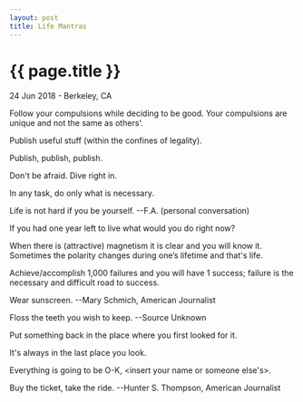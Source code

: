 ```yaml
---
layout: post
title: Life Mantras
---
```


{{ page.title }}
================

<p class="meta">24 Jun 2018 - Berkeley, CA</p>

Follow your compulsions while deciding to be good. Your compulsions are unique and not the same as others'.

Publish useful stuff (within the confines of legality).

Publish, publish, publish.

Don't be afraid. Dive right in.

In any task, do only what is necessary.

Life is not hard if you be yourself. --F.A. (personal conversation)

If you had one year left to live what would you do right now?

When there is (attractive) magnetism it is clear and you will know it. Sometimes the polarity changes during one’s lifetime and that's life.

Achieve/accomplish 1,000 failures and you will have 1 success; failure is the necessary and difficult road to success.

Wear sunscreen. --Mary Schmich, American Journalist

Floss the teeth you wish to keep. --Source Unknown

Put something back in the place where you first looked for it.

It's always in the last place you look.

Everything is going to be O-K, <insert your name or someone else's>.

Buy the ticket, take the ride. --Hunter S. Thompson, American Journalist